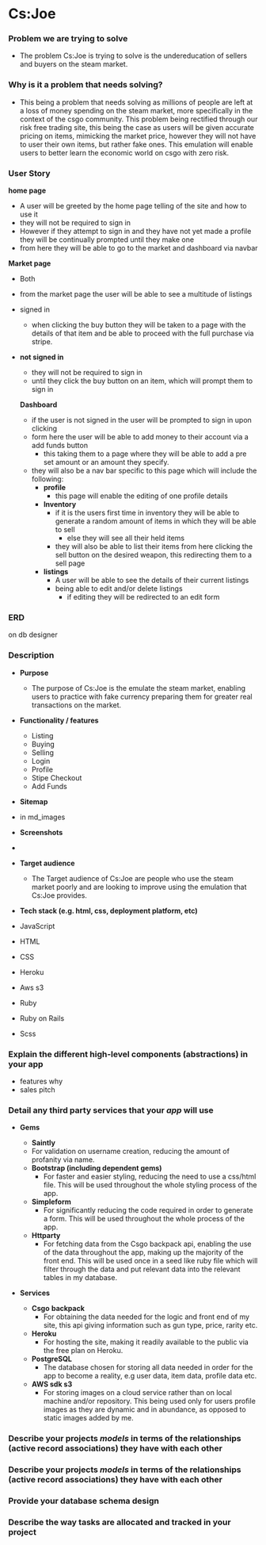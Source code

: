 # Cs:Joe



### Problem we are trying to solve  

- The problem Cs:Joe is trying to solve is the undereducation of sellers and buyers on the steam market.   

### Why is it a problem that needs solving? 

- This being a problem that needs solving as millions of people are left at a loss of money spending on the steam market, more specifically in the context of the csgo community. This problem being rectified through our risk free trading site, this being the case as users will be given accurate pricing on items, mimicking the market price, however they will not have to user their own items, but rather fake ones. This emulation will enable users to better learn the economic world on csgo with zero risk.

### User Story 



**home page** 

- A user will be greeted by the home page telling of the site and how to use it 
- they will not be required to sign in 
- However if they attempt to sign in and they have not yet made a profile they will be continually prompted until they make one 
- from here they will be able to go to the market and dashboard via navbar   

**Market page**  

- Both 
  
- from the market page the user will be able to see a multitude of listings 
  
- signed in 	

  -  when clicking the buy button they will be taken to a page with the details of that item and be able to proceed with the full purchase via stripe.

- **not signed in**  

  - they will not be required to sign in 
  - until they click the buy button on an item, which will prompt them to sign in 

  **Dashboard** 

  - if the user is not signed in the user will be prompted to sign in upon clicking 
  - form here the user will be able to add money to their account via a add funds button  
    - this taking them to a page where they will be able to add a pre set amount or an amount they specify.
  - they will also be a nav bar specific to this page which will include the following: 
    - **profile**  
      - this page will enable the editing of one profile details
    - **Inventory**  
      - if it is the users first time in inventory they will be able to generate a random amount of items in which they will be able to sell 
        - else they will see all their held items 
      - they will also be able to list their items from here clicking the sell button on the desired weapon, this redirecting them to a sell page
    - **listings** 
      - A user will be able to see the details of their current listings 
      - being able to edit and/or delete listings 
        - if editing they will be redirected to an edit form 



### ERD 

on db designer 



###  Description  



- **Purpose**    

  - The purpose of Cs:Joe is the emulate the steam market, enabling users to practice with fake currency preparing them for greater real transactions on the market.

- **Functionality / features** 

  - Listing 
  - Buying 
  - Selling 
  - Login 
  - Profile  
  - Stipe Checkout 
  - Add Funds  

-  **Sitemap**   

  - in md_images 

-  **Screenshots**   

  - 

- **Target audience**  

  - The Target audience of Cs:Joe are people who use the steam market poorly and are looking to improve using the emulation that Cs:Joe provides.

-  **Tech stack (e.g. html, css, deployment platform, etc)** 

  - JavaScript 
  - HTML 
  - CSS 
  - Heroku 
  - Aws s3 
  - Ruby 
  - Ruby on Rails 
  - Scss 

  

### Explain the different high-level components (abstractions) in your app 

- features why
- sales pitch



### Detail any third party services that your *app* will use  

- **Gems** 

  -  **Saintly**
    - For validation on username creation, reducing the amount of profanity via name.
  - **Bootstrap (including dependent gems)**   
    - For faster and easier styling, reducing the need to use a css/html file. This will be used throughout the whole styling process of the app.
  - **Simpleform** 
    - For significantly reducing the code required in order to generate a form. This will be used throughout the whole process of the app.
  - **Httparty** 
    - For fetching data from the Csgo backpack api, enabling the use of the data throughout the app, making up the majority of the front end. This will be used once in a seed like ruby file which will filter through the data and put relevant data into the relevant tables in my database.

- **Services**  

  - **Csgo** **backpack** 
    - For obtaining the data needed for the logic and front end of my site, this api giving information such as gun type, price, rarity etc.
  - **Heroku**  
    - For hosting the site, making it readily available to the public via the free plan on Heroku.
  - **PostgreSQL** 
    - The database chosen for storing all data needed in order for the app to become a reality, e.g user data, item data, profile data etc.
  - **AWS sdk s3**  
    - For storing images on a cloud service rather than on local machine and/or repository. This being used only for users profile images as they are dynamic and in abundance, as opposed to static images added by me. 

  

### Describe your projects *models* in terms of the relationships (active record associations) they have with each other  



### Describe your projects *models* in terms of the relationships (active record associations) they have with each other 



### Provide your database schema design 



### Describe the way tasks are allocated and tracked in your project



